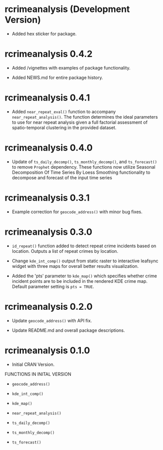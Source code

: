 # rcrimeanalysis (Development Version)

* Added hex sticker for package.

# rcrimeanalysis 0.4.2

* Added /vignettes with examples of package functionality.

* Added NEWS.md for entire package history.

# rcrimeanalysis 0.4.1

* Added `near_repeat_eval()` function to accompany `near_repeat_analysis()`. The function determines the ideal parameters to use for near repeat analysis given a full factorial assessment of spatio-temporal clustering in the provided dataset.

# rcrimeanalysis 0.4.0

* Update of `ts_daily_decomp()`, `ts_monthly_decomp()`, and `ts_forecast()` to remove `Prophet` dependency. These functions now utilize Seasonal Decomposition Of Time Series By Loess Smoothing functionality to decompose and forecast of the input time series

# rcrimeanalysis 0.3.1

* Example correction for `geocode_address()` with minor bug fixes.

# rcrimeanalysis 0.3.0

* `id_repeat()` function added to detect repeat crime incidents based on location. Outputs a list of repeat crimes by location.

* Change `kde_int_comp()` output from static raster to interactive leafsync widget with three maps for overall better results visualization. 

* Added the 'pts' parameter to `kde_map()` which specifies whether crime incident points are to be included in the rendered KDE crime map. Default parameter setting is `pts = TRUE`.

# rcrimeanalysis 0.2.0

* Update `geocode_address()` with API fix.

* Update README.md and overall package descriptions.

# rcrimeanalysis 0.1.0

* Initial CRAN Version. 

FUNCTIONS IN INITAL VERSION

* `geocode_address()`

* `kde_int_comp()`

* `kde_map()`

* `near_repeat_analysis()`

* `ts_daily_decomp()`

* `ts_monthly_decomp()`

* `ts_forecast()`

